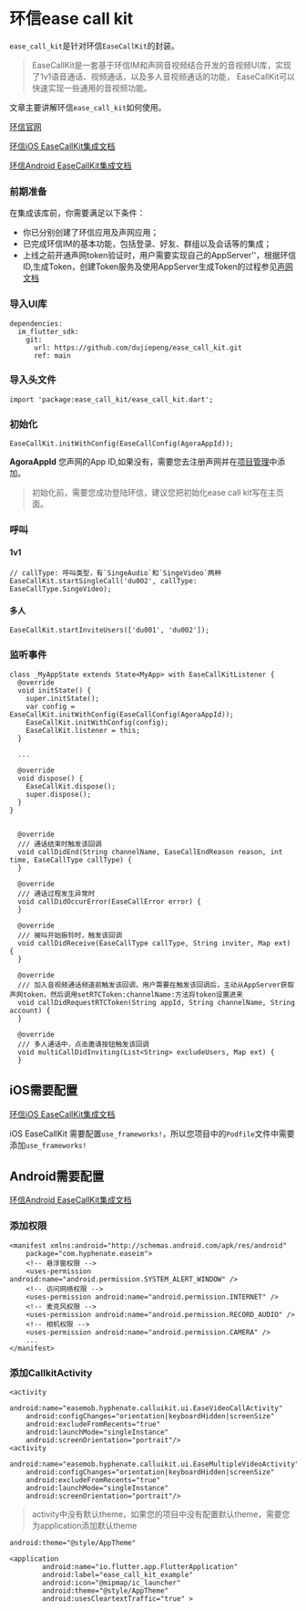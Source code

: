 # 环信ease call kit

`ease_call_kit`是针对环信`EaseCallKit`的封装。

> EaseCallKit是一套基于环信IM和声网音视频结合开发的音视频UI库，实现了1v1语音通话、视频通话，以及多人音视频通话的功能， EaseCallKit可以快速实现一些通用的音视频功能。

文章主要讲解环信`ease_call_kit`如何使用。

[环信官网](https://www.easemob.com/)

[环信iOS EaseCallKit集成文档](http://docs-im.easemob.com/im/ios/other/easecallkit)

[环信Android EaseCallKit集成文档](http://docs-im.easemob.com/im/android/other/easecallkit)


### 前期准备

在集成该库前，你需要满足以下条件：

* 你已分别创建了环信应用及声网应用；
* 已完成环信IM的基本功能，包括登录、好友、群组以及会话等的集成；
* 上线之前开通声网token验证时，用户需要实现自己的AppServer''，根据环信ID,生成Token，创建Token服务及使用AppServer生成Token的过程参见[声网文档](https://docs.agora.io/cn/live-streaming/token_server)


### 导入UI库

```
dependencies:
  im_flutter_sdk:  
    git:  
      url: https://github.com/dujiepeng/ease_call_kit.git 
      ref: main
```


### 导入头文件

```
import 'package:ease_call_kit/ease_call_kit.dart';
```

### 初始化

```
EaseCallKit.initWithConfig(EaseCallConfig(AgoraAppId));
```
__AgoraAppId__ 您声网的App ID,如果没有，需要您去注册声网并在[项目管理](https://console.agora.io/projects)中添加。
> 初始化前，需要您成功登陆环信，建议您把初始化ease call kit写在主页面。

### 呼叫

#### 1v1  

```
// callType: 呼叫类型，有`SingeAudio`和`SingeVideo`两种
EaseCallKit.startSingleCall('du002', callType: EaseCallType.SingeVideo);
```

#### 多人  

```
EaseCallKit.startInviteUsers(['du001', 'du002']);
```

### 监听事件

```
class _MyAppState extends State<MyApp> with EaseCallKitListener {
  @override
  void initState() {
    super.initState();
    var config = EaseCallKit.initWithConfig(EaseCallConfig(AgoraAppId));
    EaseCallKit.initWithConfig(config);
    EaseCallKit.listener = this;
  }
  
  ...
  
  @override
  void dispose() {
    EaseCallKit.dispose();
    super.dispose();
  }
} 


  @override
  /// 通话结束时触发该回调
  void callDidEnd(String channelName, EaseCallEndReason reason, int time, EaseCallType callType) {
  }

  @override
  /// 通话过程发生异常时
  void callDidOccurError(EaseCallError error) {
  }

  @override
  /// 被叫开始振铃时，触发该回调
  void callDidReceive(EaseCallType callType, String inviter, Map ext) {
  }

  @override
  /// 加入音视频通话频道前触发该回调，用户需要在触发该回调后，主动从AppServer获取声网token，然后调用setRTCToken:channelName:方法将token设置进来
  void callDidRequestRTCToken(String appId, String channelName, String account) {
  }

  @override
  /// 多人通话中，点击邀请按钮触发该回调
  void multiCallDidInviting(List<String> excludeUsers, Map ext) {
  }
```

## iOS需要配置

[环信iOS EaseCallKit集成文档](http://docs-im.easemob.com/im/ios/other/easecallkit)

iOS EaseCallKit 需要配置`use_frameworks!`，所以您项目中的`Podfile`文件中需要添加`use_frameworks!`


## Android需要配置

[环信Android EaseCallKit集成文档](http://docs-im.easemob.com/im/android/other/easecallkit)


### 添加权限

```
<manifest xmlns:android="http://schemas.android.com/apk/res/android"
    package="com.hyphenate.easeim">
    <!-- 悬浮窗权限 -->
    <uses-permission android:name="android.permission.SYSTEM_ALERT_WINDOW" />
    <!-- 访问网络权限 -->
    <uses-permission android:name="android.permission.INTERNET" />
    <!-- 麦克风权限 -->
    <uses-permission android:name="android.permission.RECORD_AUDIO" />
    <!-- 相机权限 -->
    <uses-permission android:name="android.permission.CAMERA" />
    ...
</manifest>
```

### 添加CallkitActivity

```
<activity
    android:name="easemob.hyphenate.calluikit.ui.EaseVideoCallActivity"
    android:configChanges="orientation|keyboardHidden|screenSize"
    android:excludeFromRecents="true"
    android:launchMode="singleInstance"
    android:screenOrientation="portrait"/>
<activity
    android:name="easemob.hyphenate.calluikit.ui.EaseMultipleVideoActivity"
    android:configChanges="orientation|keyboardHidden|screenSize"
    android:excludeFromRecents="true"
    android:launchMode="singleInstance"
    android:screenOrientation="portrait"/>
```
> activity中没有默认theme，如果您的项目中没有配置默认theme，需要您为application添加默认theme

```android:theme="@style/AppTheme"```

```
<application
        android:name="io.flutter.app.FlutterApplication"
        android:label="ease_call_kit_example"
        android:icon="@mipmap/ic_launcher"
        android:theme="@style/AppTheme"
        android:usesCleartextTraffic="true" >
```

